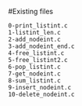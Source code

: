 #Existing files

	0-print_listint.c
	1-listint_len.c
	2-add_nodeint.c
	3-add_nodeint_end.c
	4-free_listint.c
	5-free_listint2.c
	6-pop_listint.c
	7-get_nodeint.c
	8-sum_listint.c
	9-insert_nodeint.c
	10-delete_nodeint.c
